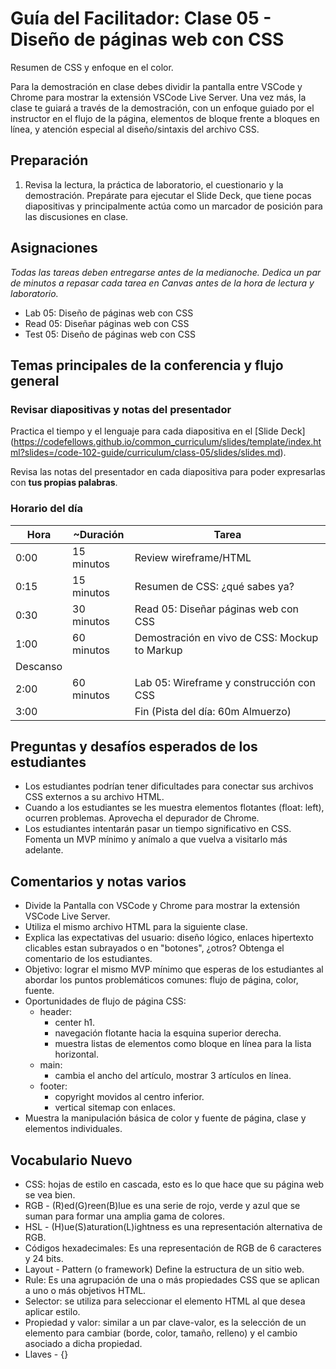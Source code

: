 # Guía del Facilitador: Clase 05 - Diseño de páginas web con CSS

Resumen de CSS y enfoque en el color.

Para la demostración en clase debes dividir la pantalla entre VSCode y Chrome para mostrar la extensión VSCode Live Server. Una vez más, la clase te guiará a través de la demostración, con un enfoque guiado por el instructor en el flujo de la página, elementos de bloque frente a bloques en línea, y atención especial al diseño/sintaxis del archivo CSS.

## Preparación

1. Revisa la lectura, la práctica de laboratorio, el cuestionario y la demostración. Prepárate para ejecutar el Slide Deck, que tiene pocas diapositivas y principalmente actúa como un marcador de posición para las discusiones en clase.

## Asignaciones

*Todas las tareas deben entregarse antes de la medianoche. Dedica un par de minutos a repasar cada tarea en Canvas antes de la hora de lectura y laboratorio.*

- Lab 05: Diseño de páginas web con CSS
- Read 05: Diseñar páginas web con CSS
- Test 05: Diseño de páginas web con CSS

## Temas principales de la conferencia y flujo general

### Revisar diapositivas y notas del presentador

Practica el tiempo y el lenguaje para cada diapositiva en el [Slide Deck] (https://codefellows.github.io/common_curriculum/slides/template/index.html?slides=/code-102-guide/curriculum/class-05/slides/slides.md).

Revisa las notas del presentador en cada diapositiva para poder expresarlas con **tus propias palabras**.

### Horario del día

| Hora | ~Duración| Tarea |
|--- |--- |--- |
| 0:00 | 15 minutos | Review wireframe/HTML |
| 0:15 | 15 minutos | Resumen de CSS: ¿qué sabes ya? |
| 0:30 | 30 minutos | Read 05: Diseñar páginas web con CSS |
| 1:00 | 60 minutos | Demostración en vivo de CSS: Mockup to Markup |
| Descanso | | |
| 2:00 | 60 minutos | Lab 05: Wireframe y construcción con CSS |
| 3:00 | | Fin (Pista del día: 60m Almuerzo) |

## Preguntas y desafíos esperados de los estudiantes

- Los estudiantes podrían tener dificultades para conectar sus archivos CSS externos a su archivo HTML.
- Cuando a los estudiantes se les muestra elementos flotantes (float: left), ocurren problemas. Aprovecha el depurador de Chrome.
- Los estudiantes intentarán pasar un tiempo significativo en CSS. Fomenta un MVP mínimo y anímalo a que vuelva a visitarlo más adelante.

## Comentarios y notas varios

- Divide la Pantalla con VSCode y Chrome para mostrar la extensión VSCode Live Server.
- Utiliza el mismo archivo HTML para la siguiente clase.
- Explica las expectativas del usuario: diseño lógico, enlaces hipertexto clicables estan subrayados o en "botones", ¿otros? Obtenga el comentario de los estudiantes.
- Objetivo: lograr el mismo MVP mínimo que esperas de los estudiantes al abordar los puntos problemáticos comunes: flujo de página, color, fuente.
- Oportunidades de flujo de página CSS:
   - header:
     - center h1.
     - navegación flotante hacia la esquina superior derecha.
     - muestra listas de elementos como bloque en línea para la lista horizontal.
   - main:
     - cambia el ancho del artículo, mostrar 3 artículos en línea.
   - footer:
     - copyright movidos al centro inferior.
     - vertical sitemap con enlaces.
- Muestra la manipulación básica de color y fuente de página, clase y elementos individuales.

## Vocabulario Nuevo 

- CSS: hojas de estilo en cascada, esto es lo que hace que su página web se vea bien.
- RGB - (R)ed(G)reen(B)lue es una serie de rojo, verde y azul que se suman para formar una amplia gama de colores.
- HSL - (H)ue(S)aturation(L)ightness es una representación alternativa de RGB.
- Códigos hexadecimales: Es una representación de RGB de 6 caracteres y 24 bits.
- Layout - Pattern (o framework) Define la estructura de un sitio web.
- Rule: Es una agrupación de una o más propiedades CSS que se aplican a uno o más objetivos HTML.
- Selector: se utiliza para seleccionar el elemento HTML al que desea aplicar estilo.
- Propiedad y valor: similar a un par clave-valor, es la selección de un elemento para cambiar (borde, color, tamaño, relleno) y el cambio asociado a dicha propiedad.
- Llaves - {}
